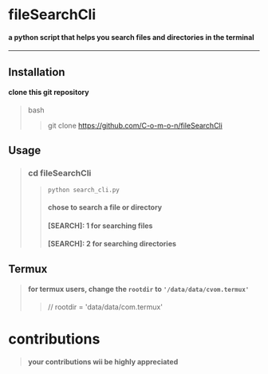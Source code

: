 # fileSearchCli
#### a python script that helps you search files and directories in the terminal

---
## Installation

#### clone this git repository

> bash
>> git clone https://github.com/C-o-m-o-n/fileSearchCli


## Usage

> ### cd fileSearchCli
>> `python search_cli.py`
>> #### chose to search a file or directory
>> #### [SEARCH]: 1 for searching files
>>  #### [SEARCH]: 2 for searching directories


## Termux
> #### for termux users, change the `rootdir` to `'/data/data/cvom.termux'`
>> // rootdir = 'data/data/com.termux'  

# contributions
> #### your contributions wii be highly appreciated
